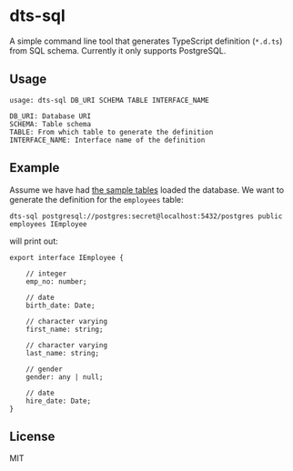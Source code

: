 # dts-sql

A simple command line tool that generates TypeScript definition (`*.d.ts`) from SQL schema. Currently it only supports PostgreSQL.


## Usage

```
usage: dts-sql DB_URI SCHEMA TABLE INTERFACE_NAME

DB_URI: Database URI
SCHEMA: Table schema
TABLE: From which table to generate the definition
INTERFACE_NAME: Interface name of the definition
```

## Example

Assume we have had [the sample tables](https://github.com/vrajmohan/pgsql-sample-data/blob/master/employee/employees.sql) loaded the database. We want to generate the definition for the `employees` table:
```
dts-sql postgresql://postgres:secret@localhost:5432/postgres public employees IEmployee
```

will print out:
```
export interface IEmployee {

    // integer
    emp_no: number;

    // date
    birth_date: Date;

    // character varying
    first_name: string;

    // character varying
    last_name: string;

    // gender
    gender: any | null;

    // date
    hire_date: Date;
}
```

## License
MIT